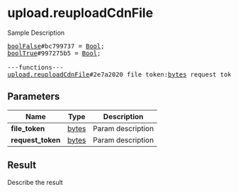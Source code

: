 # upload.reuploadCdnFile

Sample Description

<pre>
<a href="../constructor/boolFalse">boolFalse</a>#bc799737 = <a href="../type/Bool.md">Bool</a>;
<a href="../constructor/boolTrue">boolTrue</a>#997275b5 = <a href="../type/Bool.md">Bool</a>;

---functions---
<a href="../method/upload.reuploadCdnFile.md">upload.reuploadCdnFile</a>#2e7a2020 file_token:<a href="../type/bytes.md">bytes</a> request_token:<a href="../type/bytes.md">bytes</a> = <a href="../type/Bool.md">Bool</a>;
</pre>

## Parameters

| Name | Type | Description |
|------|:----:|-------------|
| **file_token** | [bytes](../type/bytes.md) | Param description |
| **request_token** | [bytes](../type/bytes.md) | Param description |

## Result

Describe the result

